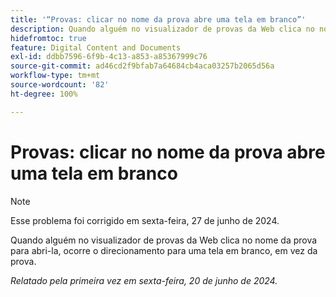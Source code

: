 ```yaml
---
title: '“Provas: clicar no nome da prova abre uma tela em branco”'
description: Quando alguém no visualizador de provas da Web clica no nome da prova para abri-la, ocorre o direcionamento para uma tela em branco, em vez da prova.
hidefromtoc: true
feature: Digital Content and Documents
exl-id: ddbb7596-6f9b-4c13-a853-a85367999c76
source-git-commit: ad46cd2f9bfab7a64684cb4aca03257b2065d56a
workflow-type: tm+mt
source-wordcount: '82'
ht-degree: 100%

---
```


# Provas: clicar no nome da prova abre uma tela em branco

>[!NOTE]
>
>Esse problema foi corrigido em sexta-feira, 27 de junho de 2024.

Quando alguém no visualizador de provas da Web clica no nome da prova para abri-la, ocorre o direcionamento para uma tela em branco, em vez da prova.

_Relatado pela primeira vez em sexta-feira, 20 de junho de 2024._
